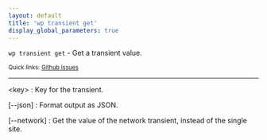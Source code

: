 ```yaml
---
layout: default
title: 'wp transient get'
display_global_parameters: true
---
```


`wp transient get` - Get a transient value.

<small>Quick links: <a href="https://github.com/wp-cli/wp-cli/issues?q=is%3Aopen+label%3Acommand%3Aget+sort%3Aupdated-desc">Github issues</a></small>

<hr />

&lt;key&gt;
: Key for the transient.

[\--json]
: Format output as JSON.

[\--network]
: Get the value of the network transient, instead of the single site.



